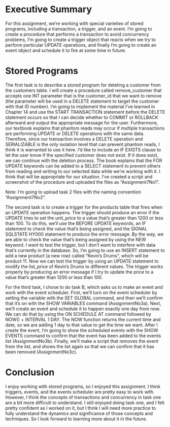 # Executive Summary
For this assignment, we’re working with special varieties of stored programs, including a transaction, a trigger, and an event. I’m going to create a procedure that performs a transaction to avoid concurrency problems, I’m going to create a trigger object that reacts when we try to perform particular UPDATE operations, and finally I’m going to create an event object and schedule it to fire at some time in future.

# Stored Programs
The first task is to describe a stored program for deleting a customer from the customers table. I will create a procedure called remove_customer that accepts one INT parameter that is the customer_id that we want to remove (the parameter will be used in a DELETE statement to target the customer with that ID number). I’m going to implement the material I’ve learned in Chapter 14 and use the START TRANSACTION statement before the DELETE statement occurs so that I can decide whether to COMMIT or ROLLBACK afterward and output the appropriate message for the user. Furthermore, our textbook explains that phantom reads may occur if multiple transactions are performing UPDATE or DELETE operations with the same data. Therefore, since our transaction involves a DELETE operation and SERIALIZABLE is the only isolation level that can prevent phantom reads, I think it is warranted to use it here. I’d like to include an IF EXISTS clause to let the user know if the specified customer does not exist. If it does exist, we can continue with the deletion process. The book explains that the FOR UPDATE keywords can be added to a SELECT statement to prevent others from reading and writing to our selected data while we’re working with it. I think that will be appropriate for our situation. I’ve created a script and screenshot of the procedure and uploaded the files as “Assignment7No1”.

Note: I’m going to upload task 2 files with the naming convention “Assignment7No2”.

The second task is to create a trigger for the products table that fires when an UPDATE operation happens. The trigger should produce an error if the UPDATE tries to set the unit_price to a value that’s greater than 1200 or less than 100. To do this, we’ll use the BEFORE UPDATE keywords, an IF statement to check the value that’s being assigned, and the SIGNAL SQLSTATE HY000 statement to produce the error message. By the way, we are able to check the value that’s being assigned by using the NEW keyword. I want to test the trigger, but I don’t want to interfere with data that’s currently in the database. So, I’m going to use an INSERT statement to add a new product (a new row) called “Kevin’s Drums”, which will be product 11. Now we can test the trigger by using an UPDATE statement to modify the list_price of Kevin’s Drums to different values. The trigger works properly by producing an error message if I try to update the price to a value that’s greater than 1200 or less than 100.

For the third task, I chose to do task B, which asks us to make an event and work with the event scheduler. First, we’ll turn on the event scheduler by setting the variable with the SET GLOBAL command, and then we’ll confirm that it’s on with the SHOW VARIABLES command (AssignmentNo3a). Next, we’ll create an event and schedule it to happen exactly one day from now. We can do that by using the ON SCHEDULE AT command followed by NOW() + INTERVAL 1 DAY. The NOW function returns the current time and date, so we are adding 1 day to that value to get the time we want. After I create the event, I’m going to show the scheduled events with the SHOW EVENTS command to confirm that the event has been added to the events list (AssignmentNo3b). Finally, we’ll make a script that removes the event from the list, and shows the list again so that we can confirm that it has been removed (AssignmentNo3c).

# Conclusion
I enjoy working with stored programs, so I enjoyed this assignment. I think triggers, events, and the events scheduler are pretty easy to work with. However, I think the concepts of transactions and concurrency in task one are a bit more difficult to understand. I still enjoyed doing task one, and I felt pretty confident as I worked on it, but I think I will need more practice to fully understand the dynamics and significance of those concepts and techniques. So I look forward to learning more about it in the future.
